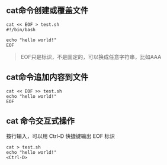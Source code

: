 ## cat命令创建或覆盖文件
```shell
cat << EOF > test.sh
#!/bin/bash

echo "hello world!"
EOF
```
> EOF只是标识，不是固定的，可以换成任意字符串，比如AAA

## cat命令追加内容到文件
```shell
cat << EOF >> test.sh
echo "hello world!"
EOF
```

## cat 命令交互式操作
按行输入，可以用 Ctrl-D 快捷键输出 EOF 标识
```shell
cat > test.sh
echo "hello world!"
<Ctrl-D>
```